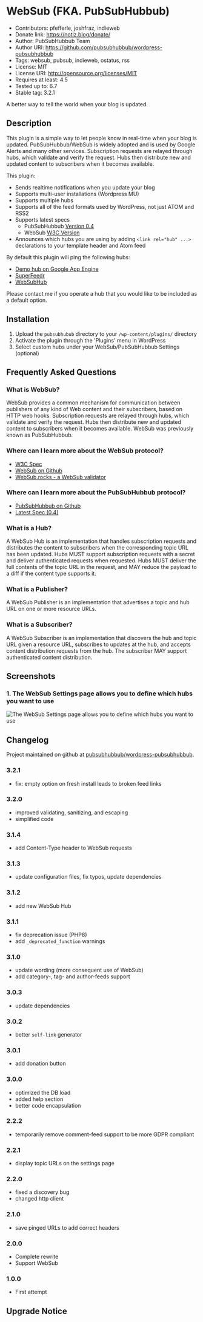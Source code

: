 # WebSub (FKA. PubSubHubbub)

- Contributors: pfefferle, joshfraz, indieweb
- Donate link: https://notiz.blog/donate/
- Author: PubSubHubbub Team
- Author URI: https://github.com/pubsubhubbub/wordpress-pubsubhubbub
- Tags: websub, pubsub, indieweb, ostatus, rss
- License: MIT
- License URI: http://opensource.org/licenses/MIT
- Requires at least: 4.5
- Tested up to: 6.7
- Stable tag: 3.2.1

A better way to tell the world when your blog is updated.

## Description

This plugin is a simple way to let people know in real-time when your blog is updated.  PubSubHubbub/WebSub is widely adopted and is used by Google Alerts and many other services.  Subscription requests are relayed through hubs, which validate and verify the request. Hubs then distribute new and updated content to subscribers when it becomes available.

This plugin:

* Sends realtime notifications when you update your blog
* Supports multi-user installations (Wordpress MU)
* Supports multiple hubs
* Supports all of the feed formats used by WordPress, not just ATOM and RSS2
* Supports latest specs
	* PubSubHubbub [Version 0.4](https://pubsubhubbub.github.io/PubSubHubbub/pubsubhubbub-core-0.4.html)
	* WebSub [W3C Version](https://www.w3.org/TR/websub/)
* Announces which hubs you are using by adding `<link rel="hub" ...>` declarations to your template header and Atom feed

By default this plugin will ping the following hubs:

* [Demo hub on Google App Engine](https://pubsubhubbub.appspot.com "Demo hub on Google App Engine")
* [SuperFeedr](https://pubsubhubbub.superfeedr.com "SuperFeedr")
* [WebSubHub](https://websubhub.com "WebSubHub")

Please contact me if you operate a hub that you would like to be included as a default option.

## Installation

1. Upload the `pubsubhubub` directory to your `/wp-content/plugins/` directory
2. Activate the plugin through the 'Plugins' menu in WordPress
3. Select custom hubs under your WebSub/PubSubHubbub Settings (optional)

## Frequently Asked Questions

### What is WebSub?

WebSub provides a common mechanism for communication between publishers of any kind of Web content and their subscribers, based on HTTP web hooks. Subscription requests are relayed through hubs, which validate and verify the request. Hubs then distribute new and updated content to subscribers when it becomes available. WebSub was previously known as PubSubHubbub.

### Where can I learn more about the WebSub protocol?

* [W3C Spec](https://www.w3.org/TR/websub/ "W3C Spec")
* [WebSub on Github](https://github.com/w3c/websub "WebSub on Github")
* [WebSub.rocks - a WebSub validator](https://websub.rocks/ "WebSub.rocks")

### Where can I learn more about the PubSubHubbub protocol?

* [PubSubHubbub on Github](https://github.com/pubsubhubbub "PubSubHubbub on Github")
* [Latest Spec (0.4)](http://pubsubhubbub.github.io/PubSubHubbub/pubsubhubbub-core-0.4.html)

### What is a Hub?

A WebSub Hub is an implementation that handles subscription requests and distributes the content to subscribers when the corresponding topic URL has been updated. Hubs MUST support subscription requests with a secret and deliver authenticated requests when requested. Hubs MUST deliver the full contents of the topic URL in the request, and MAY reduce the payload to a diff if the content type supports it.

### What is a Publisher?

A WebSub Publisher is an implementation that advertises a topic and hub URL on one or more resource URLs.

### What is a Subscriber?

A WebSub Subscriber is an implementation that discovers the hub and topic URL given a resource URL, subscribes to updates at the hub, and accepts content distribution requests from the hub. The subscriber MAY support authenticated content distribution.

## Screenshots

### 1. The WebSub Settings page allows you to define which hubs you want to use
![The WebSub Settings page allows you to define which hubs you want to use](https://ps.w.org/pubsubhubbub/trunk/screenshot-1.png)


## Changelog

Project maintained on github at [pubsubhubbub/wordpress-pubsubhubbub](https://github.com/pubsubhubbub/wordpress-pubsubhubbub).

### 3.2.1

* fix: empty option on fresh install leads to broken feed links

### 3.2.0

* improved validating, sanitizing, and escaping
* simplified code

### 3.1.4

* add Content-Type header to WebSub requests

### 3.1.3

* update configuration files, fix typos, update dependencies

### 3.1.2

* add new WebSub Hub

### 3.1.1

* fix deprecation issue (PHP8)
* add `_deprecated_function` warnings

### 3.1.0

* update wording (more consequent use of WebSub)
* add category-, tag- and author-feeds support

### 3.0.3

* update dependencies

### 3.0.2

* better `self-link` generator

### 3.0.1

* add donation button

### 3.0.0

* optimized the DB load
* added help section
* better code encapsulation

### 2.2.2

* temporarily remove comment-feed support to be more GDPR compliant

### 2.2.1

* display topic URLs on the settings page

### 2.2.0

* fixed a discovery bug
* changed http client

### 2.1.0

* save pinged URLs to add correct headers

### 2.0.0

* Complete rewrite
* Support WebSub

### 1.0.0

* First attempt

## Upgrade Notice
